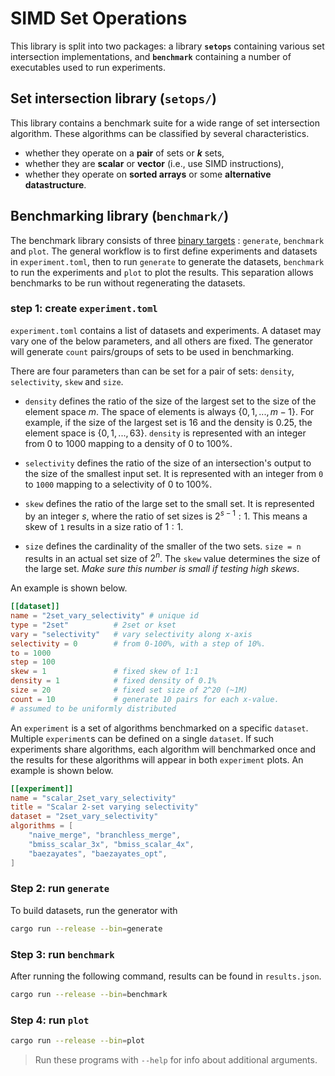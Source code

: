 # SIMD Set Operations
This library is split into two packages: a library **`setops`** containing
various set intersection implementations, and **`benchmark`** containing a
number of executables used to run experiments.

## Set intersection library (`setops/`)
This library contains a benchmark suite for a wide range of set intersection
algorithm. These algorithms can be classified by several characteristics.
- whether they operate on a **pair** of sets or ***k*** sets,
- whether they are **scalar** or **vector** (i.e., use SIMD instructions),
- whether they operate on **sorted arrays** or some **alternative
  datastructure**.


## Benchmarking library (`benchmark/`)
The benchmark library consists of three [binary
targets](https://doc.rust-lang.org/cargo/reference/cargo-targets.html#binaries)
: `generate`, `benchmark` and `plot`. The general workflow is to first define
experiments and datasets in `experiment.toml`, then to run `generate` to
generate the datasets, `benchmark` to run the experiments and `plot` to plot the
results. This separation allows benchmarks to be run without regenerating the
datasets.

### step 1: create `experiment.toml`
`experiment.toml` contains a list of datasets and experiments. A dataset may
vary one of the below parameters, and all others are fixed. The generator will
generate `count` pairs/groups of sets to be used in benchmarking.

There are four parameters than can be set for a pair of sets: `density`,
`selectivity`, `skew` and `size`.

- `density` defines the ratio of the size of the largest set to the size of the
element space $m$. The space of elements is always $\{0, 1, ..., m-1\}$. For
example, if the size of the largest set is 16 and the density is 0.25, the
element space is $\{0,1,...,63\}$. `density` is represented with an integer from
0 to 1000 mapping to a density of 0 to 100%.

- `selectivity` defines the ratio of the size of an intersection's output to the
size of the smallest input set. It is represented with an integer from `0` to
`1000` mapping to a selectivity of 0 to 100%.

- `skew` defines the ratio of the large set to the small set. It is represented
by an integer $s$, where the ratio of set sizes is $2^{s-1}:1$. This means a
skew of `1` results in a size ratio of $1:1$.

- `size` defines the cardinality of the smaller of the two sets. `size = n`
results in an actual set size of $2^n$. The `skew` value determines the size of
the large set. *Make sure this number is small if testing high skews*.

An example is shown
below.
```toml
[[dataset]]
name = "2set_vary_selectivity" # unique id
type = "2set"          # 2set or kset
vary = "selectivity"   # vary selectivity along x-axis
selectivity = 0        # from 0-100%, with a step of 10%.
to = 1000
step = 100
skew = 1               # fixed skew of 1:1
density = 1            # fixed density of 0.1%
size = 20              # fixed set size of 2^20 (~1M)
count = 10             # generate 10 pairs for each x-value.
# assumed to be uniformly distributed
```

An `experiment` is a set of algorithms benchmarked on a specific `dataset`.
Multiple `experiment`s can be defined on a single `dataset`. If such experiments
share algorithms, each algorithm will benchmarked once and the results for these
algorithms will appear in both `experiment` plots. An example is shown below.
```toml
[[experiment]]
name = "scalar_2set_vary_selectivity"
title = "Scalar 2-set varying selectivity"
dataset = "2set_vary_selectivity"
algorithms = [
    "naive_merge", "branchless_merge",
    "bmiss_scalar_3x", "bmiss_scalar_4x",
    "baezayates", "baezayates_opt",
]
```

### Step 2: run `generate`
To build datasets, run the generator with
```sh
cargo run --release --bin=generate
```

### Step 3: run `benchmark`
After running the following command, results can be found in `results.json`.
```sh
cargo run --release --bin=benchmark
```

### Step 4: run `plot`
```sh
cargo run --release --bin=plot
```

> Run these programs with `--help` for info about additional arguments.
